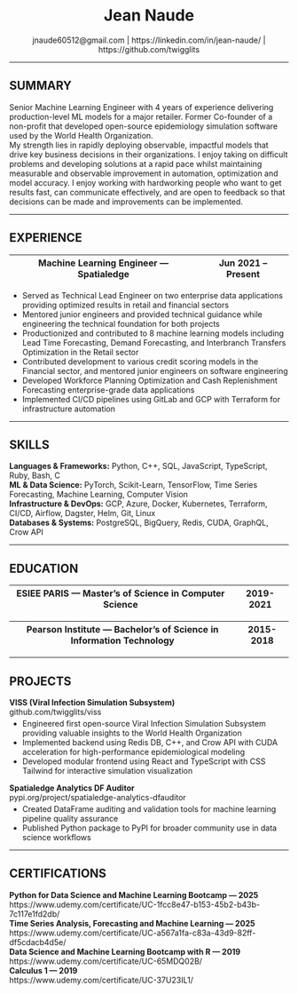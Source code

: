 <div align="center">
  <h1>Jean Naude</h1>
  <div class="contact"><span class="contact-link">jnaude60512@gmail.com</span> | <span class="contact-link">https://linkedin.com/in/jean-naude/</span> | <span class="contact-link">https://github.com/twigglits</span></div>
</div>

<hr/>

<h2>SUMMARY</h2>
<div class="justify">
  Senior Machine Learning Engineer with 4 years of experience delivering production-level ML models for a major retailer. Former Co-founder of a non-profit that developed open-source epidemiology simulation software used by the World Health Organization.<br> My strength lies in rapidly deploying observable, impactful models that drive key business decisions in their organizations. I enjoy taking on difficult problems and developing solutions at a rapid pace whilst maintaining measurable and observable improvement in automation, optimization and model accuracy. I enjoy working with hardworking people who want to get results fast, can communicate effectively, and are open to feedback so that decisions can be made and improvements can be implemented.
 </div>
<hr/>

<h2>EXPERIENCE</h2>
<table>
  <thead>
    <tr>
      <th>Machine Learning Engineer — Spatialedge</th>
      <th>Jun 2021 – Present</th>
    </tr>
  </thead>
</table>
<ul class="justify" style="margin-top:4px;">
  <li>Served as Technical Lead Engineer on two enterprise data applications providing optimized results in retail and financial sectors</li>
  <li>Mentored junior engineers and provided technical guidance while engineering the technical foundation for both projects</li>
  <li>Productionized and contributed to 8 machine learning models including Lead Time Forecasting, Demand Forecasting, and Interbranch Transfers Optimization in the Retail sector</li>
  <li>Contributed development to various credit scoring models in the Financial sector, and mentored junior engineers on software engineering</li>
  <li>Developed Workforce Planning Optimization and Cash Replenishment Forecasting enterprise-grade data applications</li>
  <li>Implemented CI/CD pipelines using GitLab and GCP with Terraform for infrastructure automation</li>
 </ul>

<hr/>

<h2>SKILLS</h2>
<div class="justify">
  <strong>Languages &amp; Frameworks:</strong> Python, C++, SQL, JavaScript, TypeScript, Ruby, Bash, C
</div>
<div class="justify">
  <strong>ML &amp; Data Science:</strong> PyTorch, Scikit-Learn, TensorFlow, Time Series Forecasting, Machine Learning, Computer Vision
</div>
<div class="justify">
  <strong>Infrastructure &amp; DevOps:</strong> GCP, Azure, Docker, Kubernetes, Terraform, CI/CD, Airflow, Dagster, Helm, Git, Linux
</div>
<div class="justify">
  <strong>Databases &amp; Systems:</strong> PostgreSQL, BigQuery, Redis, CUDA, GraphQL, Crow API
</div>

<hr/>

<h2>EDUCATION</h2>
<table>
  <thead>
    <tr>
      <th>ESIEE PARIS — Master’s of Science in Computer Science</th>
      <th>2019-2021</th>
    </tr>
  </thead>
</table>
<table style="margin-top:6px;">
  <thead>
    <tr>
      <th>Pearson Institute — Bachelor’s of Science in Information Technology</th>
      <th>2015-2018</th>
    </tr>
  </thead>
</table>

<hr/>

<h2>PROJECTS</h2>
<div><strong>VISS (Viral Infection Simulation Subsystem)</strong></div>
<div class="justify">github.com/twigglits/viss</div>
<ul class="justify" style="margin-top:4px;">
  <li>Engineered first open-source Viral Infection Simulation Subsystem providing valuable insights to the World Health Organization</li>
  <li>Implemented backend using Redis DB, C++, and Crow API with CUDA acceleration for high-performance epidemiological modeling</li>
  <li>Developed modular frontend using React and TypeScript with CSS Tailwind for interactive simulation visualization</li>
</ul>

<div style="margin-top:8px;"><strong>Spatialedge Analytics DF Auditor</strong></div>
<div class="justify">pypi.org/project/spatialedge-analytics-dfauditor</div>
<ul class="justify" style="margin-top:4px;">
  <li>Created DataFrame auditing and validation tools for machine learning pipeline quality assurance</li>
  <li>Published Python package to PyPI for broader community use in data science workflows</li>
</ul>

<hr/>

<h2>CERTIFICATIONS</h2>
<div><strong>Python for Data Science and Machine Learning Bootcamp — 2025</strong></div>
<div class="justify">https://www.udemy.com/certificate/UC-1fcc8e47-b153-45b2-b43b-7c117e1fd2db/</div>
<div><strong>Time Series Analysis, Forecasting and Machine Learning — 2025</strong></div>
<div class="justify">https://www.udemy.com/certificate/UC-a567a1fa-c83a-43d9-82ff-df5cdacb4d5e/</div>
<div><strong>Data Science and Machine Learning Bootcamp with R — 2019</strong></div>
<div class="justify">https://www.udemy.com/certificate/UC-65MDQ02B/</div>
<div><strong>Calculus 1 — 2019</strong></div>
<div class="justify">https://www.udemy.com/certificate/UC-37U23IL1/</div>